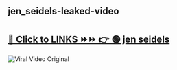 
 ## jen_seidels-leaked-video 

# <h2><a href="https://clipsfans.com/jen_seidels&ref=git">🔗 Click to LINKS ⏩⏩ 👉 🟢 jen seidels </a></h2>

<a href="https://clipsfans.com/jen_seidels&ref=git" rel="nofollow" data-target="animated-image.originalLink"><img src="https://i.ibb.co.com/xMMVF88/686577567.gif" alt="Viral Video Original" style="max-width: 100%; display: inline-block;" data-target="animated-image.originalImage"></a>
